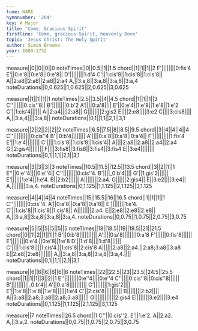 ```yaml
---
tune: WARE
hymnnumber: '204'
key: A Major
title: 'Come, Gracious Spirit'
firstline: 'Come, gracious Spirit, heavenly Dove'
topic: 'Jesus Christ: The Holy Spirit'
author: Simon Browne
year: 1680-1732
---
```

measure||0||0||0||0
noteTimes||0||0.5||1||1.5
chord||1||1||1||2
F'||||||||0:fis'4
E'||0:e'8||0:e'8||0:e'8||
D'||||||||1:d'4
C'||1:cis'8||1:cis'8||1:cis'8||
A||2:a8||2:a8||2:a8||2:a4
A,||3:a,8||3:a,8||3:a,8||3:a,4
noteDurations||0,0.625||1,0.625||2,0.625||3,0.625

measure||1||1||1||1
noteTimes||2.5||3.5||4||4.5
chord||1||1||1||3
C''||||||0:cis''8||
B'||||||||0:b'2
A'||||0:a'8||||
E'||0:e'4||1:e'8||1:e'8||1:e'2
C'||1:cis'4||||||
A||2:a4||||2:a8||
G||||||||2:gis2
E||||2:e8||||3:e2
C||||3:cis8||||
A,||3:a,4||||3:a,8||
noteDurations||0,1||1,1||2,1||3,1

measure||2||2||2||2||2
noteTimes||6.5||7.5||8||8.5||9.5
chord||3||4||4||4||4
C''||||||||||0:cis''4
B'||0:b'4||||||||
A'||||0:a'8||0:a'8||0:a'4||
F'||||||||||1:fis'4
E'||1:e'4||||||||
C'||||1:cis'8||1:cis'8||1:cis'4||
A||||2:a8||2:a8||2:a4||2:a4
G||2:gis4||||||||
F||||3:fis8||3:fis8||3:fis4||3:fis4
E||3:e4||||||||
noteDurations||0,1||1,1||2,1||3,1

measure||3||3||3||3
noteTimes||10.5||11.5||12.5||13.5
chord||3||2||1||1
E''||0:e''4||||0:e''4||
C''||||||||0:cis''4.
B'||||_0:b'4||||
G'||1:gis'2||||||
E'||||||1:e'4||1:e'4.
B||2:b2||||||
A||||||||2:a4.
G||||||2:gis4||
E||3:e2||||3:e4||
A,||||||||3:a,4.
noteDurations||0,1.125||1,1.125||2,1.125||3,1.125

measure||4||4||4||4
noteTimes||15||15.5||16||16.5
chord||1||1||1||1
C''||||||||0:cis''4.
A'||0:a'8||0:a'8||0:a'8||
E'||||||||1:e'4.
C'||1:cis'8||1:cis'8||1:cis'8||
A||||||||2:a4.
E||2:e8||2:e8||2:e8||
A,||3:a,8||3:a,8||3:a,8||3:a,4.
noteDurations||0,0.75||1,0.75||2,0.75||3,0.75

measure||5||5||5||5||5||5
noteTimes||18||18.5||19||19.5||21||21.5
chord||0||1||2||1||1||1
B'||0:b'8||||||||||
A'||||0:a'8||||||||0:a'8
F'||||||0:fis'8||||||
E'||||||||0:e'4.||0:e'8||1:e'8
D'||1:d'8||||1:d'8||||||
C'||||1:cis'8||||1:cis'4.||1:cis'8||2:cis'8
A||||||2:a8||2:a4.||2:a8;3:a8||3:a8
E||2:e8||2:e8||||||||
A,||3:a,8||3:a,8||3:a,8||3:a,4.||||
noteDurations||0,1||1,1||2,1||3,1

measure||6||6||6||6||6||6
noteTimes||22||22.5||23||23.5||24.5||25.5
chord||1||1||1||3||2||1
E''||||||||0:e''4||||0:e''4
C''||||0:cis''8||0:cis''8||||||
B'||||||||||_0:b'4||
A'||0:a'8||||||||||
G'||||||||1:gis'2||||
E'||1:e'8||1:e'8||1:e'8||||||1:e'4
C'||2:cis'8||||||||||
B||||||||2:b2||||
A||3:a8||2:a8;3:a8||2:a8;3:a8||||||
G||||||||||||2:gis4
E||||||||3:e2||||3:e4
noteDurations||0,1.125||1,1.125||2,1.125||3,1.125

measure||7
noteTimes||26.5
chord||1
C''||0:cis''2.
E'||1:e'2.
A||2:a2.
A,||3:a,2.
noteDurations||0,0.75||1,0.75||2,0.75||3,0.75

